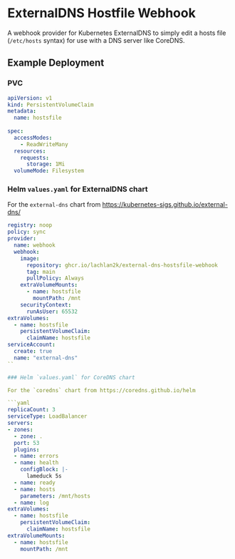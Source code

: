 # ExternalDNS Hostfile Webhook

A webhook provider for Kubernetes ExternalDNS to simply edit a hosts file (`/etc/hosts` syntax) for use with a DNS server like CoreDNS.

## Example Deployment

### PVC

```yaml
apiVersion: v1
kind: PersistentVolumeClaim
metadata:
  name: hostsfile
  
spec:
  accessModes:
    - ReadWriteMany
  resources:
    requests:
      storage: 1Mi
  volumeMode: Filesystem
```

### Helm `values.yaml` for ExternalDNS chart

For the `external-dns` chart from https://kubernetes-sigs.github.io/external-dns/

```yaml
registry: noop
policy: sync
provider:
  name: webhook
  webhook:
    image:
      repository: ghcr.io/lachlan2k/external-dns-hostsfile-webhook
      tag: main
      pullPolicy: Always
    extraVolumeMounts:
      - name: hostsfile
        mountPath: /mnt
    securityContext:
      runAsUser: 65532
extraVolumes:
  - name: hostsfile
    persistentVolumeClaim:
      claimName: hostsfile
serviceAccount:
  create: true
  name: "external-dns"
``

### Helm `values.yaml` for CoreDNS chart

For the `coredns` chart from https://coredns.github.io/helm

```yaml
replicaCount: 3
serviceType: LoadBalancer
servers:
- zones:
  - zone: .
  port: 53
  plugins:
  - name: errors
  - name: health
    configBlock: |-
      lameduck 5s
  - name: ready
  - name: hosts
    parameters: /mnt/hosts
  - name: log
extraVolumes:
  - name: hostsfile
    persistentVolumeClaim:
      claimName: hostsfile
extraVolumeMounts:
  - name: hostsfile
    mountPath: /mnt
```
